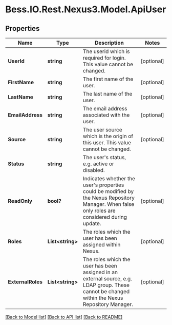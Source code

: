 # Bess.IO.Rest.Nexus3.Model.ApiUser
## Properties

Name | Type | Description | Notes
------------ | ------------- | ------------- | -------------
**UserId** | **string** | The userid which is required for login. This value cannot be changed. | [optional] 
**FirstName** | **string** | The first name of the user. | [optional] 
**LastName** | **string** | The last name of the user. | [optional] 
**EmailAddress** | **string** | The email address associated with the user. | [optional] 
**Source** | **string** | The user source which is the origin of this user. This value cannot be changed. | [optional] 
**Status** | **string** | The user&#39;s status, e.g. active or disabled. | 
**ReadOnly** | **bool?** | Indicates whether the user&#39;s properties could be modified by the Nexus Repository Manager. When false only roles are considered during update. | [optional] 
**Roles** | **List&lt;string&gt;** | The roles which the user has been assigned within Nexus. | [optional] 
**ExternalRoles** | **List&lt;string&gt;** | The roles which the user has been assigned in an external source, e.g. LDAP group. These cannot be changed within the Nexus Repository Manager. | [optional] 

[[Back to Model list]](../README.md#documentation-for-models) [[Back to API list]](../README.md#documentation-for-api-endpoints) [[Back to README]](../README.md)

